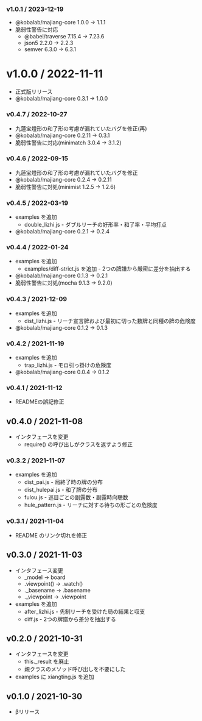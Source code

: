 ### v1.0.1 / 2023-12-19

  - @kobalab/majiang-core 1.0.0 → 1.1.1
  - 脆弱性警告に対応
    - @babel/traverse 7.15.4 → 7.23.6
    - json5 2.2.0 → 2.2.3
    - semver 6.3.0 → 6.3.1

# v1.0.0 / 2022-11-11

  - 正式版リリース
  - @kobalab/majiang-core 0.3.1 → 1.0.0

### v0.4.7 / 2022-10-27

  - 九蓮宝燈形の和了形の考慮が漏れていたバグを修正(再)
  - @kobalab/majiang-core 0.2.11 → 0.3.1
  - 脆弱性警告に対応(minimatch 3.0.4 → 3.1.2)

### v0.4.6 / 2022-09-15

  - 九蓮宝燈形の和了形の考慮が漏れていたバグを修正
  - @kobalab/majiang-core 0.2.4 → 0.2.11
  - 脆弱性警告に対処(minimist 1.2.5 → 1.2.6)

### v0.4.5 / 2022-03-19

  - examples を追加
    - double_lizhi.js - ダブルリーチの好形率・和了率・平均打点
  - @kobalab/majiang-core 0.2.1 → 0.2.4

### v0.4.4 / 2022-01-24

  - examples を追加
    - examples/diff-strict.js を追加  - 2つの牌譜から厳密に差分を抽出する
  - @kobalab/majiang-core 0.1.3 → 0.2.1
  - 脆弱性警告に対処(mocha 9.1.3 → 9.2.0)

### v0.4.3 / 2021-12-09

  - examples を追加
    - dist_lizhi.js  - リーチ宣言牌および最初に切った数牌と同種の牌の危険度
  - @kobalab/majiang-core 0.1.2 → 0.1.3

### v0.4.2 / 2021-11-19

  - examples を追加
    - trap_lizhi.js  - モロ引っ掛けの危険度
  - @kobalab/majiang-core 0.0.4 → 0.1.2

### v0.4.1 / 2021-11-12

  - READMEの誤記修正

## v0.4.0 / 2021-11-08

  - インタフェースを変更
    - require() の呼び出しがクラスを返すよう修正

### v0.3.2 / 2021-11-07

  - examples を追加
    - dist_pai.js  - 局終了時の牌の分布
    - dist_hulepai.js  - 和了牌の分布
    - fulou.js  - 巡目ごとの副露数・副露時向聴数
    - hule_pattern.js  - リーチに対する待ちの形ごとの危険度

### v0.3.1 / 2021-11-04

  - README のリンク切れを修正

## v0.3.0 / 2021-11-03

  - インタフェース変更
    - _model → board
    - .viewpoint() → .watch()
    - ._basename → .basename
    - ._viewpoint → .viewpoint
  - examples を追加
    - after_lizhi.js  - 先制リーチを受けた局の結果と収支
    - diff.js  - 2つの牌譜から差分を抽出する

## v0.2.0 / 2021-10-31

  - インタフェースを変更
     - this._result を廃止
     - 親クラスのメソッド呼び出しを不要にした
  - examples に xiangting.js を追加

## v0.1.0 / 2021-10-30

  - βリリース
